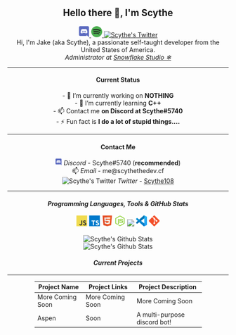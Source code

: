 <div align="center">
    <h2> Hello there 👋, I'm Scythe </h2>
    <a href="https://discord.gg/59FYGMS">
    <img alt="Scythe's Discord", width="25px" src="https://raw.githubusercontent.com/Anish-Shobith/Anish-Shobith/master/assets/discord.svg">
    </a>
    <a href="https://open.spotify.com/user/3gfs2qottz1ysha832rlmznmf">
    <img alt="Scythe's Spotify", width="25px" src="https://raw.githubusercontent.com/Anish-Shobith/Anish-Shobith/master/assets/spotify.svg">
    </a>
    <a href="https://twitter.com/scythe108">
        <img alt="Scythe's Twitter", width="25px" src="https://cdn4.iconfinder.com/data/icons/social-media-icons-the-circle-set/48/twitter_circle-512.png">
    </a>
    <br>
    Hi, I'm Jake (aka Scythe), a passionate self-taught developer from the United States of America.
    <br>
    <i>Administrator at <a href="https://discord.gg/2SUybzb" >Snowflake Studio ❄</a></i>
    <br>
    <hr>
    <h4> Current Status </h4>
    - 🔭 I’m currently working on <strong>NOTHING</strong><br>
    - 🌱 I’m currently learning <strong>C++</strong><br>
    - 📫 Contact me <strong>on Discord at Scythe#5740</strong><br>
    - ⚡ Fun fact is <strong>I do a lot of stupid things....</strong>
    <hr>
    <h4> Contact Me </h4>
    <img alt="", width="15px" src="https://raw.githubusercontent.com/Anish-Shobith/Anish-Shobith/master/assets/discord.svg"> <i>Discord</i> - Scythe#5740 (<strong>recommended</strong>)
    <br>
    📫 <i>Email</i> - me@scythethedev.cf
    <br>
    <img alt="Scythe's Twitter", width="15px" src="https://cdn4.iconfinder.com/data/icons/social-media-icons-the-circle-set/48/twitter_circle-512.png"> <i>Twitter</i> -     <a href="https://twitter.com/scythe108">Scythe108</a>
    <hr>
    <h4> <i> Programming Languages, Tools & GitHub Stats </i> </h4>
    <code><img width="25px" src="https://raw.githubusercontent.com/Anish-Shobith/Anish-Shobith/master/assets/javascript.svg"></code>
    <code><img width="25px" src="https://raw.githubusercontent.com/Anish-Shobith/Anish-Shobith/master/assets/typescript.svg"></code>
    <code><img width="25px" src="https://raw.githubusercontent.com/Anish-Shobith/Anish-Shobith/master/assets/html.svg"></code>
    <code><img width="25px" src="https://raw.githubusercontent.com/Anish-Shobith/Anish-Shobith/master/assets/nodejs.svg"></code>
    <code><img width="35px" src="https://upload.wikimedia.org/wikipedia/commons/a/a7/React-icon.svg"></code>
    <code><img width="25px" src="https://raw.githubusercontent.com/Anish-Shobith/Anish-Shobith/master/assets/visualstudiocode.svg"></code>
    <code><img width="25px" src="https://raw.githubusercontent.com/Anish-Shobith/Anish-Shobith/master/assets/git.svg"></code>
    <br>
    <br>
    <img src="https://gh-rm-stats.vercel.app/api?username=synth108&show_icons=true&layout=compact&theme=react" alt="Scythe's Github Stats" /> <br />
    <img src="https://gh-rm-stats.vercel.app/api/top-langs?username=synth108&theme=react&layout=compact" alt="Scythe's Github Stats" />
    <br>
    <h4> <i> Current Projects </i> </h4>
    <hr>
    <table class="tg" style="undefined;table-layout: fixed; width: 381px">
    <colgroup>
    <col style="width: 110px">
    <col style="width: 116px">
    <col style="width: 155px">
    </colgroup>
    <thead>
      <tr>
        <th class="tg-0lax">Project Name<br></th>
        <th class="tg-baqh">Project Links<br></th>
        <th class="tg-0lax">Project Description<br></th>
      </tr>
    </thead>
    <tbody>
      <tr>
        <td class="tg-0lax">More Coming Soon<br></td>
        <td class="tg-0lax">More Coming Soon</td>
        <td class="tg-0lax">More Coming Soon</td>
      </tr>
      <tr>
        <td class="tg-0lax">Aspen</td>
        <td class="tg-0lax">Soon</td>
        <td class="tg-0lax">A multi-purpose discord bot!<br></td>
      </tr>
    </tbody>
    </table>
</div>
